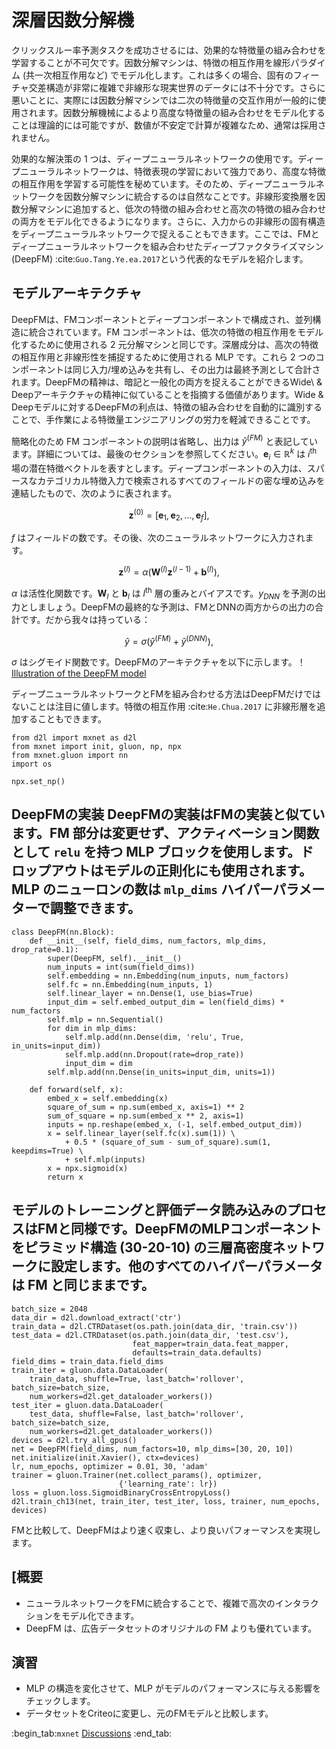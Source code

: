# 深層因数分解機

クリックスルー率予測タスクを成功させるには、効果的な特徴量の組み合わせを学習することが不可欠です。因数分解マシンは、特徴の相互作用を線形パラダイム (共一次相互作用など) でモデル化します。これは多くの場合、固有のフィーチャ交差構造が非常に複雑で非線形な現実世界のデータには不十分です。さらに悪いことに、実際には因数分解マシンでは二次の特徴量の交互作用が一般的に使用されます。因数分解機械によるより高度な特徴量の組み合わせをモデル化することは理論的には可能ですが、数値が不安定で計算が複雑なため、通常は採用されません。 

効果的な解決策の 1 つは、ディープニューラルネットワークの使用です。ディープニューラルネットワークは、特徴表現の学習において強力であり、高度な特徴の相互作用を学習する可能性を秘めています。そのため、ディープニューラルネットワークを因数分解マシンに統合するのは自然なことです。非線形変換層を因数分解マシンに追加すると、低次の特徴の組み合わせと高次の特徴の組み合わせの両方をモデル化できるようになります。さらに、入力からの非線形の固有構造をディープニューラルネットワークで捉えることもできます。ここでは、FMとディープニューラルネットワークを組み合わせたディープファクタライズマシン (DeepFM) :cite:`Guo.Tang.Ye.ea.2017`という代表的なモデルを紹介します。 

## モデルアーキテクチャ

DeepFMは、FMコンポーネントとディープコンポーネントで構成され、並列構造に統合されています。FM コンポーネントは、低次の特徴の相互作用をモデル化するために使用される 2 元分解マシンと同じです。深層成分は、高次の特徴の相互作用と非線形性を捕捉するために使用される MLP です。これら 2 つのコンポーネントは同じ入力/埋め込みを共有し、その出力は最終予測として合計されます。DeepFMの精神は、暗記と一般化の両方を捉えることができるWide\ & Deepアーキテクチャの精神に似ていることを指摘する価値があります。Wide & Deepモデルに対するDeepFMの利点は、特徴の組み合わせを自動的に識別することで、手作業による特徴量エンジニアリングの労力を軽減できることです。 

簡略化のため FM コンポーネントの説明は省略し、出力は $\hat{y}^{(FM)}$ と表記しています。詳細については、最後のセクションを参照してください。$\mathbf{e}_i \in \mathbb{R}^{k}$ は $i^\mathrm{th}$ 場の潜在特徴ベクトルを表すとします。ディープコンポーネントの入力は、スパースなカテゴリカル特徴入力で検索されるすべてのフィールドの密な埋め込みを連結したもので、次のように表されます。 

$$
\mathbf{z}^{(0)}  = [\mathbf{e}_1, \mathbf{e}_2, ..., \mathbf{e}_f],
$$

$f$ はフィールドの数です。その後、次のニューラルネットワークに入力されます。 

$$
\mathbf{z}^{(l)}  = \alpha(\mathbf{W}^{(l)}\mathbf{z}^{(l-1)} + \mathbf{b}^{(l)}),
$$

$\alpha$ は活性化関数です。$\mathbf{W}_{l}$ と $\mathbf{b}_{l}$ は $l^\mathrm{th}$ 層の重みとバイアスです。$y_{DNN}$ を予測の出力としましょう。DeepFMの最終的な予測は、FMとDNNの両方からの出力の合計です。だから我々は持っている： 

$$
\hat{y} = \sigma(\hat{y}^{(FM)} + \hat{y}^{(DNN)}),
$$

$\sigma$ はシグモイド関数です。DeepFMのアーキテクチャを以下に示します。！[Illustration of the DeepFM model](../img/rec-deepfm.svg) 

ディープニューラルネットワークとFMを組み合わせる方法はDeepFMだけではないことは注目に値します。特徴の相互作用 :cite:`He.Chua.2017` に非線形層を追加することもできます。

```{.python .input  n=2}
from d2l import mxnet as d2l
from mxnet import init, gluon, np, npx
from mxnet.gluon import nn
import os

npx.set_np()
```

## DeepFMの実装 DeepFMの実装はFMの実装と似ています。FM 部分は変更せず、アクティベーション関数として `relu` を持つ MLP ブロックを使用します。ドロップアウトはモデルの正則化にも使用されます。MLP のニューロンの数は `mlp_dims` ハイパーパラメーターで調整できます。

```{.python .input  n=2}
class DeepFM(nn.Block):
    def __init__(self, field_dims, num_factors, mlp_dims, drop_rate=0.1):
        super(DeepFM, self).__init__()
        num_inputs = int(sum(field_dims))
        self.embedding = nn.Embedding(num_inputs, num_factors)
        self.fc = nn.Embedding(num_inputs, 1)
        self.linear_layer = nn.Dense(1, use_bias=True)
        input_dim = self.embed_output_dim = len(field_dims) * num_factors
        self.mlp = nn.Sequential()
        for dim in mlp_dims:
            self.mlp.add(nn.Dense(dim, 'relu', True, in_units=input_dim))
            self.mlp.add(nn.Dropout(rate=drop_rate))
            input_dim = dim
        self.mlp.add(nn.Dense(in_units=input_dim, units=1))

    def forward(self, x):
        embed_x = self.embedding(x)
        square_of_sum = np.sum(embed_x, axis=1) ** 2
        sum_of_square = np.sum(embed_x ** 2, axis=1)
        inputs = np.reshape(embed_x, (-1, self.embed_output_dim))
        x = self.linear_layer(self.fc(x).sum(1)) \
            + 0.5 * (square_of_sum - sum_of_square).sum(1, keepdims=True) \
            + self.mlp(inputs)
        x = npx.sigmoid(x)
        return x
```

## モデルのトレーニングと評価データ読み込みのプロセスはFMと同様です。DeepFMのMLPコンポーネントをピラミッド構造 (30-20-10) の三層高密度ネットワークに設定します。他のすべてのハイパーパラメータは FM と同じままです。

```{.python .input  n=4}
batch_size = 2048
data_dir = d2l.download_extract('ctr')
train_data = d2l.CTRDataset(os.path.join(data_dir, 'train.csv'))
test_data = d2l.CTRDataset(os.path.join(data_dir, 'test.csv'),
                           feat_mapper=train_data.feat_mapper,
                           defaults=train_data.defaults)
field_dims = train_data.field_dims
train_iter = gluon.data.DataLoader(
    train_data, shuffle=True, last_batch='rollover', batch_size=batch_size,
    num_workers=d2l.get_dataloader_workers())
test_iter = gluon.data.DataLoader(
    test_data, shuffle=False, last_batch='rollover', batch_size=batch_size,
    num_workers=d2l.get_dataloader_workers())
devices = d2l.try_all_gpus()
net = DeepFM(field_dims, num_factors=10, mlp_dims=[30, 20, 10])
net.initialize(init.Xavier(), ctx=devices)
lr, num_epochs, optimizer = 0.01, 30, 'adam'
trainer = gluon.Trainer(net.collect_params(), optimizer,
                        {'learning_rate': lr})
loss = gluon.loss.SigmoidBinaryCrossEntropyLoss()
d2l.train_ch13(net, train_iter, test_iter, loss, trainer, num_epochs, devices)
```

FMと比較して、DeepFMはより速く収束し、より良いパフォーマンスを実現します。 

## [概要

* ニューラルネットワークをFMに統合することで、複雑で高次のインタラクションをモデル化できます。
* DeepFM は、広告データセットのオリジナルの FM よりも優れています。

## 演習

* MLP の構造を変化させて、MLP がモデルのパフォーマンスに与える影響をチェックします。
* データセットをCriteoに変更し、元のFMモデルと比較します。

:begin_tab:`mxnet`
[Discussions](https://discuss.d2l.ai/t/407)
:end_tab:
